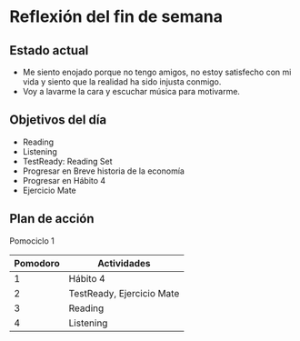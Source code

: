# Reflexión del fin de semana

## Estado actual

- Me siento enojado porque no tengo amigos, no estoy satisfecho con mi vida y siento que la realidad ha sido injusta conmigo.
- Voy a lavarme la cara y escuchar música para motivarme.
## Objetivos del día

- Reading
- Listening
- TestReady: Reading Set
- Progresar en Breve historia de la economía
- Progresar en Hábito 4
- Ejercicio Mate

## Plan de acción

Pomociclo 1

| Pomodoro | Actividades               |
| -------- | ------------------------- |
| 1        | Hábito 4                  |
| 2        | TestReady, Ejercicio Mate |
| 3        | Reading                   |
| 4        | Listening                 |

